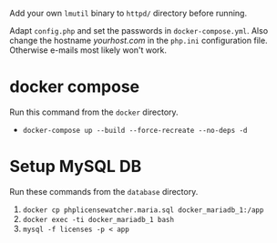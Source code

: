 
Add your own `lmutil` binary to `httpd/` directory before running.

Adapt `config.php` and set the passwords in `docker-compose.yml`.
Also change the hostname *yourhost.com* in the `php.ini` configuration
file. Otherwise e-mails most likely won't work.

# docker compose
Run this command from the `docker` directory.

* `docker-compose up --build --force-recreate --no-deps -d`

# Setup MySQL DB
Run these commands from the `database` directory.

1. `docker cp phplicensewatcher.maria.sql docker_mariadb_1:/app`
2. `docker exec -ti docker_mariadb_1 bash`
3. `mysql -f licenses -p < app`
